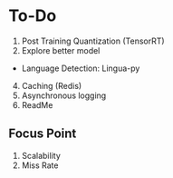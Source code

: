 # To-Do
1. Post Training Quantization (TensorRT)
2. Explore better model
* Language Detection: Lingua-py
4. Caching (Redis)
5. Asynchronous logging
6. ReadMe

## Focus Point
1. Scalability
2. Miss Rate
